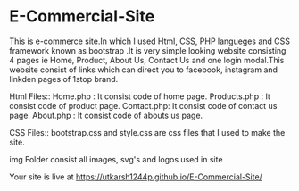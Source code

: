 # E-Commercial-Site
This is e-commerce site.In which I used Html, CSS, PHP langueges and CSS framework known as bootstrap .It is very simple looking website consisting 4 pages ie Home, Product, About Us, Contact Us and one login modal.This website consist of links which can direct you to facebook, instagram and linkden pages of 1stop brand.

Html Files::
Home.php : It consist code of home page.
Products.php : It consist code of product page.
Contact.php: It consist code of contact us page.
About.php   : It consist code of abouts us page.

CSS Files::
bootstrap.css and style.css are css files that I used to make the site.

img Folder consist all images, svg's and logos used in site

Your site is live at https://utkarsh1244p.github.io/E-Commercial-Site/
